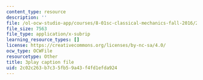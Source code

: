 ```yaml
---
content_type: resource
description: ''
file: /ol-ocw-studio-app/courses/8-01sc-classical-mechanics-fall-2016/2c02c263b7c35fb59a43f4fd1efda924_Vg8t8_IOHDg.vtt
file_size: 7563
file_type: application/x-subrip
learning_resource_types: []
license: https://creativecommons.org/licenses/by-nc-sa/4.0/
ocw_type: OCWFile
resourcetype: Other
title: 3play caption file
uid: 2c02c263-b7c3-5fb5-9a43-f4fd1efda924
---
```

